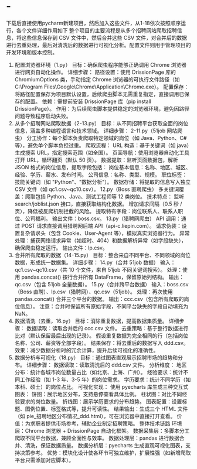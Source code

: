 # -
下载后直接使用pycharm新建项目，然后加入这些文件，从1-18依次按照顺序运行，各个文件详细作用如下
整个项目的主要流程是从多个招聘网站爬取招聘信息，将这些信息保存到 CSV 文件中，然后合并这些 CSV 文件，对合并后的数据进行去重处理，最后对清洗后的数据进行可视化分析。配置文件则用于管理项目的开发环境和版本控制。
1. 配置浏览器环境（1.py）
目标：确保爬虫程序能够正确调用 Chrome 浏览器进行网页自动化操作。
详细步骤：
路径设置：使用 DrissionPage 库的 ChromiumOptions 类，手动指定 Chrome 浏览器的可执行文件路径（如 C:\Program Files\Google\Chrome\Application\Chrome.exe）。
配置保存：将路径配置保存为项目默认设置，后续爬虫脚本无需重复指定，直接调用已保存的配置。
依赖：需提前安装 DrissionPage 库（pip install DrissionPage）。
作用：为后续爬虫脚本提供稳定的浏览器环境，避免因路径问题导致程序启动失败。
2. 从多个招聘网站爬取数据（2-13.py）
目标：从不同招聘平台获取全面的岗位信息，涵盖多种编程语言和技术领域。
详细步骤：
2-11.py（51job 网站爬虫）
分工协作：每个脚本负责爬取特定领域的岗位（如 Java、Python、C# 等），避免单个脚本负担过重。
爬取流程：
URL 构造：基于关键词（如 java）生成搜索 URL，指定搜索范围（如全国）。
页面导航：使用浏览器自动化工具打开 URL，循环翻页（默认 50 页）。
数据提取：监听页面数据包，解析 JSON 格式的岗位信息，提取字段包括：
岗位基本信息：名称、地区、城区、经验、学历、薪水、发布时间。
公司信息：名称、类型、规模。
职位标签：技能关键词（如 "Python"、"数据分析"）。
数据存储：将提取的信息写入独立 CSV 文件（如 qc1.csv~qc10.csv）。
12.py（Boss 直聘爬虫）
多关键词覆盖：爬取包括 Python、Java、测试工程师等 12 类岗位。
技术特点：
监听 search/joblist.json 接口，直接获取结构化数据。
增加请求间隔（0.5 秒 / 页），降低被反爬机制拦截的风险。
提取特有字段：岗位联系人、联系人职位、公司福利。
输出文件：boss.csv。
13.py（猎聘网爬虫）
API 调用：通过 POST 请求直接调用猎聘网后端 API（api-c.liepin.com）。
请求伪装：设置复杂请求头（包含 Cookie、User-Agent 等），模拟真实浏览器行为。
异常处理：捕获网络请求异常（如超时、404）和数据解析异常（如字段缺失），确保爬虫稳定运行。
输出文件：lp.csv。
3. 合并所有爬取的数据（14-15.py）
目标：整合来自不同平台、不同领域的岗位数据，形成统一数据集。
详细步骤：
14.py（合并 51job 数据）
输入：qc1.csv~qc10.csv（共 10 个文件，来自 51job 不同关键词搜索）。
处理：使用 pandas.concat() 按行合并所有 DataFrame，保留原始列结构。
输出：qc.csv（包含 51job 全量数据）。
15.py（合并跨平台数据）
输入：boss.csv（Boss 直聘）、lp.csv（猎聘网）、qc.csv（51job）。
处理：再次使用 pandas.concat() 合并三个平台的数据。
输出：ccc.csv（包含所有爬取的岗位信息）。
注意：合并时保留所有原始字段，不同平台缺失的字段自动填充为 NaN。
4. 数据清洗（去重，16.py）
目标：消除重复数据，提高数据集质量。
详细步骤：
数据读取：读取合并后的 ccc.csv 文件。
去重策略：基于整行数据进行比对（默认保留最后出现的记录）。
假设重复数据为完全相同的行（包括岗位名称、公司、薪资等全部字段）。
结果保存：将去重后的数据写入 ddd.csv。
效果：减少数据分析时的冗余计算，提升后续可视化的准确性。
5. 数据分析与可视化（18.py）
目标：通过图表直观展示招聘市场的趋势和分布。
详细步骤：
数据读取：读取清洗后的 ddd.csv 文件。
分析维度：
地区分布：统计各城市岗位数量占比（如北京、上海、广州）。
经验要求：统计不同工作经验（如 1-3 年、3-5 年）的岗位需求。
学历要求：统计不同学历（如本科、硕士）的岗位占比。
可视化实现：
使用 pyecharts 库生成三种交互式图表：
饼图：展示地区分布，支持悬停查看具体比例。
柱状图：对比不同经验要求的岗位数量。
折线图：展示学历要求的分布趋势。
图表配置：设置标题、图例位置、标签格式等，提升可读性。
结果输出：生成三个 HTML 文件（如 pie_招聘地区分布情况_ddd.html），可在浏览器中直接打开查看。
价值：为求职者提供市场参考，辅助企业制定招聘策略。
整体技术链路
环境层：Chrome 浏览器 + DrissionPage 自动化框架。
数据采集层：多脚本分工爬取不同平台数据，兼顾全面性与效率。
数据处理层：pandas 进行数据合并、清洗，保证数据质量。
数据分析层：pyecharts 生成直观可视化图表，支持决策参考。
优势：模块化设计使各环节可独立维护，扩展性强（如新增爬取平台只需添加对应脚本）。
